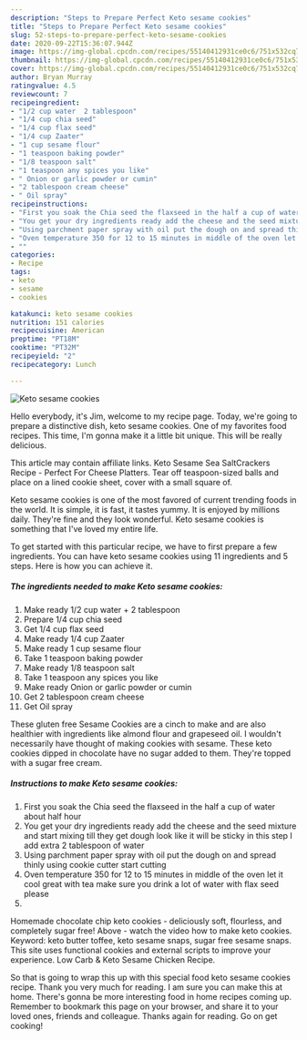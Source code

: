```yaml
---
description: "Steps to Prepare Perfect Keto sesame cookies"
title: "Steps to Prepare Perfect Keto sesame cookies"
slug: 52-steps-to-prepare-perfect-keto-sesame-cookies
date: 2020-09-22T15:36:07.944Z
image: https://img-global.cpcdn.com/recipes/55140412931ce0c6/751x532cq70/keto-sesame-cookies-recipe-main-photo.jpg
thumbnail: https://img-global.cpcdn.com/recipes/55140412931ce0c6/751x532cq70/keto-sesame-cookies-recipe-main-photo.jpg
cover: https://img-global.cpcdn.com/recipes/55140412931ce0c6/751x532cq70/keto-sesame-cookies-recipe-main-photo.jpg
author: Bryan Murray
ratingvalue: 4.5
reviewcount: 7
recipeingredient:
- "1/2 cup water  2 tablespoon"
- "1/4 cup chia seed"
- "1/4 cup flax seed"
- "1/4 cup Zaater"
- "1 cup sesame flour"
- "1 teaspoon baking powder"
- "1/8 teaspoon salt"
- "1 teaspoon any spices you like"
- " Onion or garlic powder or cumin"
- "2 tablespoon cream cheese"
- " Oil spray"
recipeinstructions:
- "First you soak the Chia seed the flaxseed in the half a cup of water about half hour"
- "You get your dry ingredients ready add the cheese and the seed mixture and start mixing till they get dough look like it will be sticky in this step I add extra 2 tablespoon of water"
- "Using parchment paper spray with oil put the dough on and spread thinly using cookie cutter start cutting"
- "Oven temperature 350 for 12 to 15 minutes in middle of the oven let it cool great with tea make sure you drink a lot of water with flax seed please"
- ""
categories:
- Recipe
tags:
- keto
- sesame
- cookies

katakunci: keto sesame cookies 
nutrition: 151 calories
recipecuisine: American
preptime: "PT18M"
cooktime: "PT32M"
recipeyield: "2"
recipecategory: Lunch

---
```



![Keto sesame cookies](https://img-global.cpcdn.com/recipes/55140412931ce0c6/751x532cq70/keto-sesame-cookies-recipe-main-photo.jpg)

Hello everybody, it's Jim, welcome to my recipe page. Today, we're going to prepare a distinctive dish, keto sesame cookies. One of my favorites food recipes. This time, I'm gonna make it a little bit unique. This will be really delicious.

This article may contain affiliate links. Keto Sesame Sea SaltCrackers Recipe - Perfect For Cheese Platters. Tear off teaspoon-sized balls and place on a lined cookie sheet, cover with a small square of.

Keto sesame cookies is one of the most favored of current trending foods in the world. It is simple, it is fast, it tastes yummy. It is enjoyed by millions daily. They're fine and they look wonderful. Keto sesame cookies is something that I've loved my entire life.


To get started with this particular recipe, we have to first prepare a few ingredients. You can have keto sesame cookies using 11 ingredients and 5 steps. Here is how you can achieve it.

<!--inarticleads1-->

##### The ingredients needed to make Keto sesame cookies:

1. Make ready 1/2 cup water + 2 tablespoon
1. Prepare 1/4 cup chia seed
1. Get 1/4 cup flax seed
1. Make ready 1/4 cup Zaater
1. Make ready 1 cup sesame flour
1. Take 1 teaspoon baking powder
1. Make ready 1/8 teaspoon salt
1. Take 1 teaspoon any spices you like
1. Make ready  Onion or garlic powder or cumin
1. Get 2 tablespoon cream cheese
1. Get  Oil spray


These gluten free Sesame Cookies are a cinch to make and are also healthier with ingredients like almond flour and grapeseed oil. I wouldn&#39;t necessarily have thought of making cookies with sesame. These keto cookies dipped in chocolate have no sugar added to them. They&#39;re topped with a sugar free cream. 

<!--inarticleads2-->

##### Instructions to make Keto sesame cookies:

1. First you soak the Chia seed the flaxseed in the half a cup of water about half hour
1. You get your dry ingredients ready add the cheese and the seed mixture and start mixing till they get dough look like it will be sticky in this step I add extra 2 tablespoon of water
1. Using parchment paper spray with oil put the dough on and spread thinly using cookie cutter start cutting
1. Oven temperature 350 for 12 to 15 minutes in middle of the oven let it cool great with tea make sure you drink a lot of water with flax seed please
1. 


Homemade chocolate chip keto cookies - deliciously soft, flourless, and completely sugar free! Above - watch the video how to make keto cookies. Keyword: keto butter toffee, keto sesame snaps, sugar free sesame snaps. This site uses functional cookies and external scripts to improve your experience. Low Carb &amp; Keto Sesame Chicken Recipe. 

So that is going to wrap this up with this special food keto sesame cookies recipe. Thank you very much for reading. I am sure you can make this at home. There's gonna be more interesting food in home recipes coming up. Remember to bookmark this page on your browser, and share it to your loved ones, friends and colleague. Thanks again for reading. Go on get cooking!
